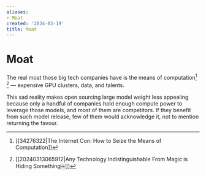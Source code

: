 ```yaml
---
aliases:
- Moat
created: '2024-03-19'
title: Moat
---
```


# Moat

The real moat those big tech companies have is the means of computation[^1] [^2] — expensive GPU clusters, data, and talents.

This sad reality makes open sourcing large model weight less appealing because only a handful of companies hold enough compute power to leverage those models, and most of them are competitors. If they benefit from such model release, few of them would acknowledge it, not to mention returning the favour.

[^1]: [[34276322|The Internet Con: How to Seize the Means of Computation]]
[^2]: [[20240313065912|Any Technology Indistinguishable From Magic is Hiding Something￼]]